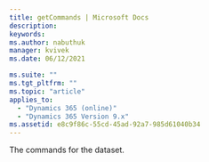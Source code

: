 ```yaml
---
title: getCommands | Microsoft Docs
description:
keywords:
ms.author: nabuthuk
manager: kvivek
ms.date: 06/12/2021

ms.suite: ""
ms.tgt_pltfrm: ""
ms.topic: "article"
applies_to:
  - "Dynamics 365 (online)"
  - "Dynamics 365 Version 9.x"
ms.assetid: e8c9f86c-55cd-45ad-92a7-985d61040b34
---
```


The commands for the dataset.
